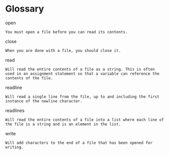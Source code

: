 # Glossary

open

    You must open a file before you can read its contents.
close

    When you are done with a file, you should close it.
read

    Will read the entire contents of a file as a string. This is often used in an assignment statement so that a variable can reference the contents of the file.
readline

    Will read a single line from the file, up to and including the first instance of the newline character.
readlines

    Will read the entire contents of a file into a list where each line of the file is a string and is an element in the list.
write

    Will add characters to the end of a file that has been opened for writing.
